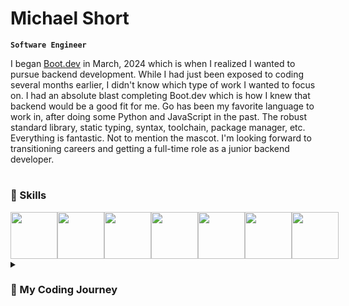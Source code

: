 # Michael Short
**`Software Engineer`**

I began [Boot.dev](https://www.boot.dev/tracks/backend) in March, 2024 which is when I realized I wanted to pursue backend development. While I had just been exposed to coding several months earlier, I didn't know which type of work I wanted to focus on. I had an absolute blast completing Boot.dev which is how I knew that backend would be a good fit for me. Go has been my favorite language to work in, after doing some Python and JavaScript in the past. The robust standard library, static typing, syntax, toolchain, package manager, etc. Everything is fantastic. Not to mention the mascot. I'm looking forward to transitioning careers and getting a full-time role as a junior backend developer.

#

### 🚀 Skills
<div style='display: flex'>
<img width='75px' src="https://cdn.jsdelivr.net/gh/devicons/devicon@latest/icons/go/go-original.svg" />
<img width='75px' src="https://cdn.jsdelivr.net/gh/devicons/devicon@latest/icons/python/python-original.svg" />
<img width='75px' src="https://cdn.jsdelivr.net/gh/devicons/devicon@latest/icons/javascript/javascript-original.svg" /> 
<img width='75px' src="https://cdn.jsdelivr.net/gh/devicons/devicon@latest/icons/git/git-original.svg" />
<img width='75px' src="https://cdn.jsdelivr.net/gh/devicons/devicon@latest/icons/docker/docker-original.svg" />
<img width='75px' src="https://cdn.jsdelivr.net/gh/devicons/devicon@latest/icons/postgresql/postgresql-original.svg" />
<img width='75px' src="https://cdn.jsdelivr.net/gh/devicons/devicon@latest/icons/sqlite/sqlite-original.svg" />
</div>

<details>
  <summary><h3>📖 My Coding Journey</h3></summary>
    <p>
      My first exposure to coding was with Codecademy and later Coursera. At the time, I didn't know anything about coding. My first ventures were in data analytics (SQL, R) and front-end development. I completed an obscene amount of certificates but in the end just felt like these weren't the best fit for me. At the very least, they introduced me to some basic coding concepts and I was always excited when I could write code. One day I was watching ThePrimeagen and saw he recommended Boot.dev.
    </p>
    <p>
      The majority of my learning has come from Boot.dev. I love how I was forced to actually write code the entire time and the gamification was icing on the cake. The path is split into two halves, computer science and backend-specific concepts. It started off easy with some Python but quickly became significantly harder. I realized that the resources I was using previously were very superficial.
    </p>
    <p>
      It took me around 8 months to complete it, however, I had to go back and review concepts many times. I even re-read and completed certain projects and courses multiple times. For me, I need repeated exposure before I can grasp certain concepts, especially ones that are particularly abstract. All in all, after completing the entire pathway, reviewing, and building projects, it's nearing one year. I am so thankful for Boot.dev, as it got tiresome trying out the endless resources available online (Coursera, Codecademy, Edx, Udemy to name a few). Having an all-in-one, structured, progressive resource kept me on track and motivated the entire time. I think there will always be more to learn and review, but the next big step for me is actually making that career pivot.
    </p>
</details>
